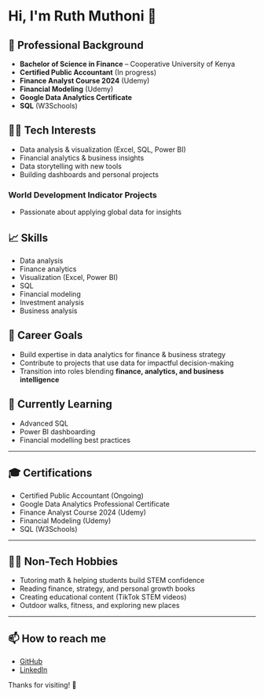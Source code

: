 # Hi, I'm Ruth Muthoni 👋

## 💼 Professional Background
- **Bachelor of Science in Finance** – Cooperative University of Kenya
- **Certified Public Accountant** (In progress)
- **Finance Analyst Course 2024** (Udemy)
- **Financial Modeling** (Udemy)
- **Google Data Analytics Certificate**
- **SQL** (W3Schools)

## 🧑‍💻 Tech Interests
- Data analysis & visualization (Excel, SQL, Power BI)
- Financial analytics & business insights
- Data storytelling with new tools
- Building dashboards and personal projects

### World Development Indicator Projects
- Passionate about applying global data for insights

## 📈 Skills
- Data analysis
- Finance analytics
- Visualization (Excel, Power BI)
- SQL
- Financial modeling
- Investment analysis
- Business analysis

## 🚀 Career Goals
- Build expertise in data analytics for finance & business strategy  
- Contribute to projects that use data for impactful decision-making  
- Transition into roles blending **finance, analytics, and business intelligence**  

## 🌱 Currently Learning
- Advanced SQL
- Power BI dashboarding
- Financial modelling best practices

---

## 🎓 Certifications
- Certified Public Accountant (Ongoing)
- Google Data Analytics Professional Certificate
- Finance Analyst Course 2024 (Udemy)
- Financial Modeling (Udemy)
- SQL (W3Schools)

---

## 🧑‍🏫 Non-Tech Hobbies
- Tutoring math & helping students build STEM confidence
- Reading finance, strategy, and personal growth books
- Creating educational content (TikTok STEM videos)
- Outdoor walks, fitness, and exploring new places

---

## 📫 How to reach me
- [GitHub](https://github.com/Ruthmu24)
- [LinkedIn](https://www.linkedin.com/in/ruth-muthoni)

Thanks for visiting! 🚀
